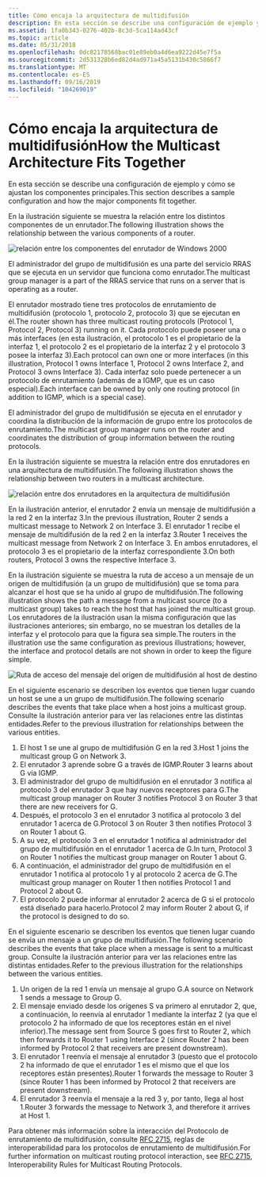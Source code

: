 ```yaml
---
title: Cómo encaja la arquitectura de multidifusión
description: En esta sección se describe una configuración de ejemplo y cómo se ajustan los componentes principales.
ms.assetid: 1fa0b343-0276-402b-8c3d-5ca114ad43cf
ms.topic: article
ms.date: 05/31/2018
ms.openlocfilehash: 0dc82178568bac01e89eb0a4d6ea9222d45e7f5a
ms.sourcegitcommit: 2d531328b6ed82d4ad971a45a5131b430c5866f7
ms.translationtype: MT
ms.contentlocale: es-ES
ms.lasthandoff: 09/16/2019
ms.locfileid: "104269019"
---
```

# <a name="how-the-multicast-architecture-fits-together"></a><span data-ttu-id="042ee-103">Cómo encaja la arquitectura de multidifusión</span><span class="sxs-lookup"><span data-stu-id="042ee-103">How the Multicast Architecture Fits Together</span></span>

<span data-ttu-id="042ee-104">En esta sección se describe una configuración de ejemplo y cómo se ajustan los componentes principales.</span><span class="sxs-lookup"><span data-stu-id="042ee-104">This section describes a sample configuration and how the major components fit together.</span></span>

<span data-ttu-id="042ee-105">En la ilustración siguiente se muestra la relación entre los distintos componentes de un enrutador.</span><span class="sxs-lookup"><span data-stu-id="042ee-105">The following illustration shows the relationship between the various components of a router.</span></span>

![relación entre los componentes del enrutador de Windows 2000](images/mrarch1.png)

<span data-ttu-id="042ee-107">El administrador del grupo de multidifusión es una parte del servicio RRAS que se ejecuta en un servidor que funciona como enrutador.</span><span class="sxs-lookup"><span data-stu-id="042ee-107">The multicast group manager is a part of the RRAS service that runs on a server that is operating as a router.</span></span>

<span data-ttu-id="042ee-108">El enrutador mostrado tiene tres protocolos de enrutamiento de multidifusión (protocolo 1, protocolo 2, protocolo 3) que se ejecutan en él.</span><span class="sxs-lookup"><span data-stu-id="042ee-108">The router shown has three multicast routing protocols (Protocol 1, Protocol 2, Protocol 3) running on it.</span></span> <span data-ttu-id="042ee-109">Cada protocolo puede poseer una o más interfaces (en esta ilustración, el protocolo 1 es el propietario de la interfaz 1, el protocolo 2 es el propietario de la interfaz 2 y el protocolo 3 posee la interfaz 3).</span><span class="sxs-lookup"><span data-stu-id="042ee-109">Each protocol can own one or more interfaces (in this illustration, Protocol 1 owns Interface 1, Protocol 2 owns Interface 2, and Protocol 3 owns Interface 3).</span></span> <span data-ttu-id="042ee-110">Cada interfaz solo puede pertenecer a un protocolo de enrutamiento (además de a IGMP, que es un caso especial).</span><span class="sxs-lookup"><span data-stu-id="042ee-110">Each interface can be owned by only one routing protocol (in addition to IGMP, which is a special case).</span></span>

<span data-ttu-id="042ee-111">El administrador del grupo de multidifusión se ejecuta en el enrutador y coordina la distribución de la información de grupo entre los protocolos de enrutamiento.</span><span class="sxs-lookup"><span data-stu-id="042ee-111">The multicast group manager runs on the router and coordinates the distribution of group information between the routing protocols.</span></span>

<span data-ttu-id="042ee-112">En la ilustración siguiente se muestra la relación entre dos enrutadores en una arquitectura de multidifusión.</span><span class="sxs-lookup"><span data-stu-id="042ee-112">The following illustration shows the relationship between two routers in a multicast architecture.</span></span>

![relación entre dos enrutadores en la arquitectura de multidifusión](images/mrarch2.png)

<span data-ttu-id="042ee-114">En la ilustración anterior, el enrutador 2 envía un mensaje de multidifusión a la red 2 en la interfaz 3.</span><span class="sxs-lookup"><span data-stu-id="042ee-114">In the previous illustration, Router 2 sends a multicast message to Network 2 on Interface 3.</span></span> <span data-ttu-id="042ee-115">El enrutador 1 recibe el mensaje de multidifusión de la red 2 en la interfaz 3.</span><span class="sxs-lookup"><span data-stu-id="042ee-115">Router 1 receives the multicast message from Network 2 on Interface 3.</span></span> <span data-ttu-id="042ee-116">En ambos enrutadores, el protocolo 3 es el propietario de la interfaz correspondiente 3.</span><span class="sxs-lookup"><span data-stu-id="042ee-116">On both routers, Protocol 3 owns the respective Interface 3.</span></span>

<span data-ttu-id="042ee-117">En la ilustración siguiente se muestra la ruta de acceso a un mensaje de un origen de multidifusión (a un grupo de multidifusión) que se toma para alcanzar el host que se ha unido al grupo de multidifusión.</span><span class="sxs-lookup"><span data-stu-id="042ee-117">The following illustration shows the path a message from a multicast source (to a multicast group) takes to reach the host that has joined the multicast group.</span></span> <span data-ttu-id="042ee-118">Los enrutadores de la ilustración usan la misma configuración que las ilustraciones anteriores; sin embargo, no se muestran los detalles de la interfaz y el protocolo para que la figura sea simple.</span><span class="sxs-lookup"><span data-stu-id="042ee-118">The routers in the illustration use the same configuration as previous illustrations; however, the interface and protocol details are not shown in order to keep the figure simple.</span></span>

![Ruta de acceso del mensaje del origen de multidifusión al host de destino](images/mrarch3.png)

<span data-ttu-id="042ee-120">En el siguiente escenario se describen los eventos que tienen lugar cuando un host se une a un grupo de multidifusión.</span><span class="sxs-lookup"><span data-stu-id="042ee-120">The following scenario describes the events that take place when a host joins a multicast group.</span></span> <span data-ttu-id="042ee-121">Consulte la ilustración anterior para ver las relaciones entre las distintas entidades.</span><span class="sxs-lookup"><span data-stu-id="042ee-121">Refer to the previous illustration for relationships between the various entities.</span></span>

1.  <span data-ttu-id="042ee-122">El host 1 se une al grupo de multidifusión G en la red 3.</span><span class="sxs-lookup"><span data-stu-id="042ee-122">Host 1 joins the multicast group G on Network 3.</span></span>
2.  <span data-ttu-id="042ee-123">El enrutador 3 aprende sobre G a través de IGMP.</span><span class="sxs-lookup"><span data-stu-id="042ee-123">Router 3 learns about G via IGMP.</span></span>
3.  <span data-ttu-id="042ee-124">El administrador del grupo de multidifusión en el enrutador 3 notifica al protocolo 3 del enrutador 3 que hay nuevos receptores para G.</span><span class="sxs-lookup"><span data-stu-id="042ee-124">The multicast group manager on Router 3 notifies Protocol 3 on Router 3 that there are new receivers for G.</span></span>
4.  <span data-ttu-id="042ee-125">Después, el protocolo 3 en el enrutador 3 notifica al protocolo 3 del enrutador 1 acerca de G.</span><span class="sxs-lookup"><span data-stu-id="042ee-125">Protocol 3 on Router 3 then notifies Protocol 3 on Router 1 about G.</span></span>
5.  <span data-ttu-id="042ee-126">A su vez, el protocolo 3 en el enrutador 1 notifica al administrador del grupo de multidifusión en el enrutador 1 acerca de G.</span><span class="sxs-lookup"><span data-stu-id="042ee-126">In turn, Protocol 3 on Router 1 notifies the multicast group manager on Router 1 about G.</span></span>
6.  <span data-ttu-id="042ee-127">A continuación, el administrador del grupo de multidifusión en el enrutador 1 notifica al protocolo 1 y al protocolo 2 acerca de G.</span><span class="sxs-lookup"><span data-stu-id="042ee-127">The multicast group manager on Router 1 then notifies Protocol 1 and Protocol 2 about G.</span></span>
7.  <span data-ttu-id="042ee-128">El protocolo 2 puede informar al enrutador 2 acerca de G si el protocolo está diseñado para hacerlo.</span><span class="sxs-lookup"><span data-stu-id="042ee-128">Protocol 2 may inform Router 2 about G, if the protocol is designed to do so.</span></span>

<span data-ttu-id="042ee-129">En el siguiente escenario se describen los eventos que tienen lugar cuando se envía un mensaje a un grupo de multidifusión.</span><span class="sxs-lookup"><span data-stu-id="042ee-129">The following scenario describes the events that take place when a message is sent to a multicast group.</span></span> <span data-ttu-id="042ee-130">Consulte la ilustración anterior para ver las relaciones entre las distintas entidades.</span><span class="sxs-lookup"><span data-stu-id="042ee-130">Refer to the previous illustration for the relationships between the various entities.</span></span>

1.  <span data-ttu-id="042ee-131">Un origen de la red 1 envía un mensaje al grupo G.</span><span class="sxs-lookup"><span data-stu-id="042ee-131">A source on Network 1 sends a message to Group G.</span></span>
2.  <span data-ttu-id="042ee-132">El mensaje enviado desde los orígenes S va primero al enrutador 2, que, a continuación, lo reenvía al enrutador 1 mediante la interfaz 2 (ya que el protocolo 2 ha informado de que los receptores están en el nivel inferior).</span><span class="sxs-lookup"><span data-stu-id="042ee-132">The message sent from Source S goes first to Router 2, which then forwards it to Router 1 using Interface 2 (since Router 2 has been informed by Protocol 2 that receivers are present downstream).</span></span>
3.  <span data-ttu-id="042ee-133">El enrutador 1 reenvía el mensaje al enrutador 3 (puesto que el protocolo 2 ha informado de que el enrutador 1 es el mismo que el que los receptores están presentes).</span><span class="sxs-lookup"><span data-stu-id="042ee-133">Router 1 forwards the message to Router 3 (since Router 1 has been informed by Protocol 2 that receivers are present downstream).</span></span>
4.  <span data-ttu-id="042ee-134">El enrutador 3 reenvía el mensaje a la red 3 y, por tanto, llega al host 1.</span><span class="sxs-lookup"><span data-stu-id="042ee-134">Router 3 forwards the message to Network 3, and therefore it arrives at Host 1.</span></span>

<span data-ttu-id="042ee-135">Para obtener más información sobre la interacción del Protocolo de enrutamiento de multidifusión, consulte [RFC 2715](routing-protocols-request-for-comments.md), reglas de interoperabilidad para los protocolos de enrutamiento de multidifusión.</span><span class="sxs-lookup"><span data-stu-id="042ee-135">For further information on multicast routing protocol interaction, see [RFC 2715](routing-protocols-request-for-comments.md), Interoperability Rules for Multicast Routing Protocols.</span></span>

 

 




